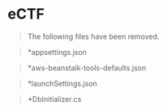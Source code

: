 # eCTF
> The following files have been removed.

> *appsettings.json

> *aws-beanstalk-tools-defaults.json

> *launchSettings.json

> *DbInitializer.cs
